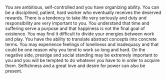 You are ambitious, self-controlled and you have organizing ability. You can be a disciplined, patient, hard worker who eventually receives the deserved rewards. There is a tendency to take life very seriously and duty and responsibility are very important to you. You understand that time and suffering serve a purpose and that happiness is not the final goal of existence. You may find it difficult to divide your energies between work and play. You have the ability to translate abstract concepts into concrete terms. You may experience feelings of loneliness and inadequacy and that could be one reason why you tend to work so long and hard. On the negative side, prestige and social standing may be extremely important to you and you will be tempted to do whatever you have to in order to acquire them. Selfishness and a great love and desire for power can also be present.